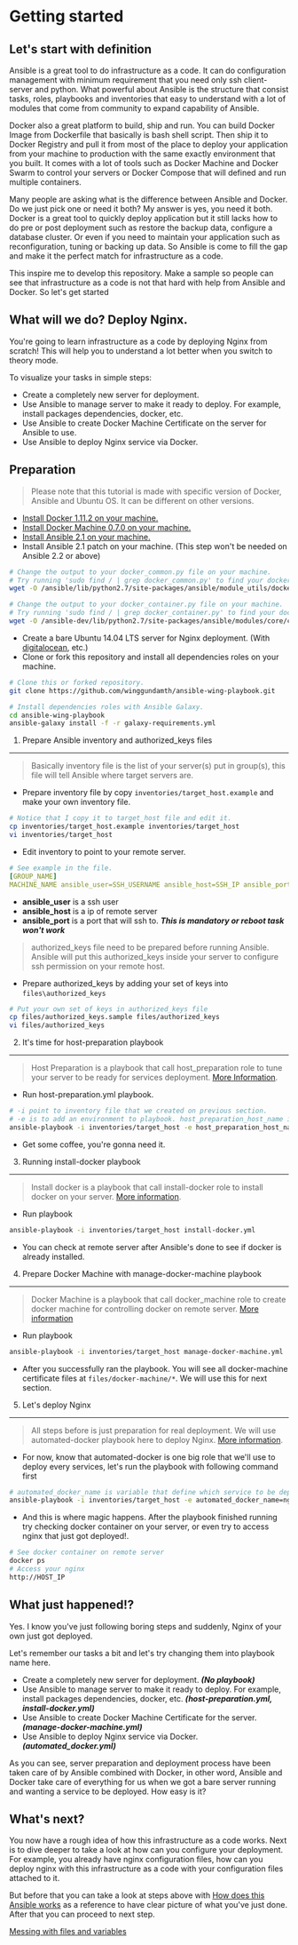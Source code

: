 Getting started
===========================================================================
Let's start with definition
---------------------------------------------------------------------------
Ansible is a great tool to do infrastructure as a code. It can do configuration management with minimum requirement that you need only ssh client-server and python. What powerful about Ansible is the structure that consist tasks, roles, playbooks and inventories that easy to understand with a lot of modules that come from community to expand capability of Ansible.

Docker also a great platform to build, ship and run. You can build Docker Image from Dockerfile that basically is bash shell script. Then ship it to Docker Registry and pull it from most of the place to deploy your application from your machine to production with the same exactly environment that you built. It comes with a lot of tools such as Docker Machine and Docker Swarm to control your servers or Docker Compose that will defined and run multiple containers.

Many people are asking what is the difference between Ansible and Docker. Do we just pick one or need it both? My answer is yes, you need it both. Docker is a great tool to quickly deploy application but it still lacks how to do pre or post deployment such as restore the backup data, configure a database cluster. Or even if you need to maintain your application such as reconfiguration, tuning or backing up data. So Ansible is come to fill the gap and make it the perfect match for infrastructure as a code.

This inspire me to develop this repository. Make a sample so people can see that infrastructure as a code is not that hard with help from Ansible and Docker. So let's get started

What will we do? Deploy Nginx.
---------------------------------------------------------------------------
You're going to learn infrastructure as a code by deploying Nginx from scratch! This will help you to understand a lot better when you switch to theory mode.

To visualize your tasks in simple steps:

- Create a completely new server for deployment.
- Use Ansible to manage server to make it ready to deploy. For example, install packages dependencies, docker, etc.
- Use Ansible to create Docker Machine Certificate on the server for Ansible to use.
- Use Ansible to deploy Nginx service via Docker.

Preparation
---------------------------------------------------------------------------
> Please note that this tutorial is made with specific version of Docker, Ansible and Ubuntu OS. It can be different on other versions.

- [Install Docker 1.11.2 on your machine.](https://docs.docker.com/engine/installation/)
- [Install Docker Machine 0.7.0 on your machine.](https://docs.docker.com/machine/install-machine/)
- [Install Ansible 2.1 on your machine.](http://docs.ansible.com/ansible/intro_installation.html)
- Install Ansible 2.1 patch on your machine. (This step won't be needed on Ansible 2.2 or above)
```bash
# Change the output to your docker_common.py file on your machine.
# Try running 'sudo find / | grep docker_common.py' to find your docker_common.py path.
wget -O /ansible/lib/python2.7/site-packages/ansible/module_utils/docker_common.py https://raw.githubusercontent.com/ansible/ansible/devel/lib/ansible/module_utils/docker_common.py

# Change the output to your docker_container.py file on your machine.
# Try running 'sudo find / | grep docker_container.py' to find your docker_container.py path.
wget -O /ansible-dev/lib/python2.7/site-packages/ansible/modules/core/cloud/docker/docker_container.py https://raw.githubusercontent.com/ansible/ansible-modules-core/devel/cloud/docker/docker_container.py
```
- Create a bare Ubuntu 14.04 LTS server for Nginx deployment. (With [digitalocean](https://www.digitalocean.com), etc.)
- Clone or fork this repository and install all dependencies roles on your machine.
```bash
# Clone this or forked repository.
git clone https://github.com/winggundamth/ansible-wing-playbook.git

# Install dependencies roles with Ansible Galaxy.
cd ansible-wing-playbook
ansible-galaxy install -f -r galaxy-requirements.yml
```

1. Prepare Ansible inventory and authorized_keys files
---------------------------------------------------------------------------
> Basically inventory file is the list of your server(s) put in group(s), this file will tell Ansible where target servers are.

- Prepare inventory file by copy `inventories/target_host.example` and make your own inventory file.
```bash
# Notice that I copy it to target_host file and edit it.
cp inventories/target_host.example inventories/target_host
vi inventories/target_host
```
- Edit inventory to point to your remote server.
```yml
# See example in the file.
[GROUP_NAME]
MACHINE_NAME ansible_user=SSH_USERNAME ansible_host=SSH_IP ansible_port=SSH_PORT
```
  - **ansible_user** is a ssh user
  - **ansible_host** is a ip of remote server
  - **ansible_port** is a port that will ssh to. **_This is mandatory or reboot task won't work_**

> authorized_keys file need to be prepared before running Ansible. Ansible will put this authorized_keys inside your server to configure ssh permission on your remote host.

- Prepare authorized_keys by adding your set of keys into `files\authorized_keys`
```bash
# Put your own set of keys in authorized_keys file
cp files/authorized_keys.sample files/authorized_keys
vi files/authorized_keys
```

2. It's time for host-preparation playbook
---------------------------------------------------------------------------
> Host Preparation is a playbook that call host_preparation role to tune your server to be ready for services deployment. [More Information](https://galaxy.ansible.com/winggundamth/host_preparation/).

- Run host-preparation.yml playbook.
```bash
# -i point to inventory file that we created on previous section.
# -e is to add an environment to playbook. host_preparation_host_name is needed to set remote hostname.
ansible-playbook -i inventories/target_host -e host_preparation_host_name=nginx host-preparation.yml
```
- Get some coffee, you're gonna need it.

3. Running install-docker playbook
---------------------------------------------------------------------------
> Install docker is a playbook that call install-docker role to install docker on your server. [More information](https://galaxy.ansible.com/winggundamth/install_docker/).

- Run playbook
```bash
ansible-playbook -i inventories/target_host install-docker.yml
```
- You can check at remote server after Ansible's done to see if docker is already installed.

4. Prepare Docker Machine with manage-docker-machine playbook
---------------------------------------------------------------------------
> Docker Machine is a playbook that call docker_machine role to create docker machine for controlling docker on remote server. [More information](https://galaxy.ansible.com/winggundamth/docker_machine/)

- Run playbook
```bash
ansible-playbook -i inventories/target_host manage-docker-machine.yml
```
- After you successfully ran the playbook. You will see all docker-machine certificate files at ```files/docker-machine/*```. We will use this for next section.

5. Let's deploy Nginx
---------------------------------------------------------------------------
> All steps before is just preparation for real deployment. We will use automated-docker playbook here to deploy Nginx. [More information](https://galaxy.ansible.com/winggundamth/automated_docker/).

- For now, know that automated-docker is one big role that we'll use to deploy every services, let's run the playbook with following command first
```bash
# automated_docker_name is variable that define which service to be deploy.
ansible-playbook -i inventories/target_host -e automated_docker_name=nginx automated-docker.yml
```
- And this is where magic happens. After the playbook finished running try checking docker container on your server, or even try to access nginx that just got deployed!.
```bash
# See docker container on remote server
docker ps
# Access your nginx
http://HOST_IP
```

What just happened!?
---------------------------------------------------------------------------
Yes. I know you've just following boring steps and suddenly, Nginx of your own just got deployed.

Let's remember our tasks a bit and let's try changing them into playbook name here.

- Create a completely new server for deployment. **_(No playbook)_**
- Use Ansible to manage server to make it ready to deploy. For example, install packages dependencies, docker, etc. **_(host-preparation.yml, install-docker.yml)_**
- Use Ansible to create Docker Machine Certificate for the server. **_(manage-docker-machine.yml)_**
- Use Ansible to deploy Nginx service via Docker. **_(automated_docker.yml)_**

As you can see, server preparation and deployment process have been taken care of by Ansible combined with Docker, in other word, Ansible and Docker take care of everything for us when we got a bare server running and wanting a service to be deployed. How easy is it?

What's next?
---------------------------------------------------------------------------
You now have a rough idea of how this infrastructure as a code works. Next is to dive deeper to take a look at how can you configure your deployment. For example, you already have nginx configuration files, how can you deploy nginx with this infrastructure as a code with your configuration files attached to it.

But before that you can take a look at steps above with [How does this Ansible works](/docs/refs/how_it_works.md) as a reference to have clear picture of what you've just done. After that you can proceed to next step.

[Messing with files and variables](/docs/tutorials/02.md)
